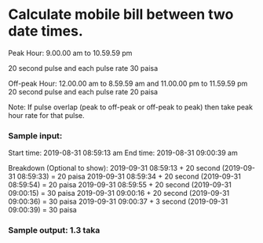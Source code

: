 # Calculate mobile bill between two date times.

Peak Hour: 9.00.00 am to 10.59.59 pm

20 second pulse and each pulse rate 30 paisa

Off-peak Hour: 12.00.00 am to 8.59.59 am and 11.00.00 pm to 11.59.59 pm
20 second pulse and each pulse rate 20 paisa

Note: If pulse overlap (peak to off-peak or off-peak to peak) then take peak hour rate for that pulse.

### Sample input:  
Start time: 2019-08-31 08:59:13 am
End time: 2019-08-31 09:00:39 am

Breakdown (Optional to show): 
2019-09-31 08:59:13 + 20 second (2019-09-31 08:59:33) = 20 paisa
2019-09-31 08:59:34 + 20 second (2019-09-31 08:59:54) = 20 paisa
2019-09-31 08:59:55 + 20 second (2019-09-31 09:00:15) = 30 paisa
2019-09-31 09:00:16 + 20 second (2019-09-31 09:00:36) = 30 paisa
2019-09-31 09:00:37 + 3 second (2019-09-31 09:00:39) = 30 paisa

### Sample output: 1.3 taka
